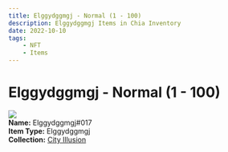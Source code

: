 ```yaml
---
title: Elggydggmgj - Normal (1 - 100)
description: Elggydggmgj Items in Chia Inventory
date: 2022-10-10
tags:
    - NFT
    - Items
---
```


# Elggydggmgj - Normal (1 - 100)
<div class="item_thumbnail">
<img loading="lazy" src="https://jzjguiksydyi3qls7blmwluixhdpspopjfebqn4tqo5ga7m4.arweave.net/TlJqI_VLA8I3BcvhWyy6Iucb5Pc9JSBg3k4O6Y-H2cA"><br/>
<div><strong>Name:</strong> Elggydggmgj#017</div>
<div><strong>Item Type:</strong> Elggydggmgj</div>
<div><strong>Collection:</strong> <a href="https://www.spacescan.io/xch/nft/collection/col1lend2dcn558km4wcwta4xnkfv3xpcmlp9kyt0m909emvfxechlyqdl5ndg">City Illusion</a></div>
</div>

